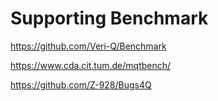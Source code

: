 # Supporting Benchmark

https://github.com/Veri-Q/Benchmark

https://www.cda.cit.tum.de/mqtbench/

https://github.com/Z-928/Bugs4Q
